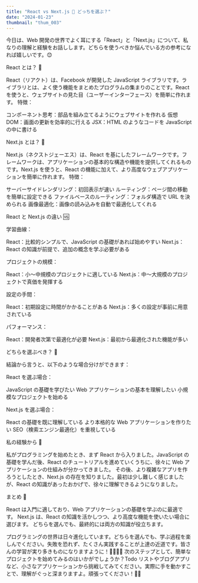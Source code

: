 ```yaml
---
title: "React vs Next.js 🤔 どっちを選ぶ？"
date: "2024-01-23"
thumbnail: "thum_003"
---
```


今日は、Web 開発の世界でよく耳にする「React」と「Next.js」について、私なりの理解と経験をお話しします。どちらを使うべきか悩んでいる方の参考になれば嬉しいです。😊

React とは？ 🧩

React（リアクト）は、Facebook が開発した JavaScript ライブラリです。ライブラリとは、よく使う機能をまとめたプログラムの集まりのことです。React を使うと、ウェブサイトの見た目（ユーザーインターフェース）を簡単に作れます。
特徴：

コンポーネント思考：部品を組み立てるようにウェブサイトを作れる
仮想 DOM：画面の更新を効率的に行える
JSX：HTML のようなコードを JavaScript の中に書ける

Next.js とは？ 🚀

Next.js（ネクストジェーエス）は、React を基にしたフレームワークです。フレームワークは、アプリケーションの基本的な構造や機能を提供してくれるものです。Next.js を使うと、React の機能に加えて、より高度なウェブアプリケーションを簡単に作れます。
特徴：

サーバーサイドレンダリング：初回表示が速い
ルーティング：ページ間の移動を簡単に設定できる
ファイルベースのルーティング：フォルダ構造で URL を決められる
画像最適化：画像の読み込みを自動で最適化してくれる

React と Next.js の違い 🆚

学習曲線：

React：比較的シンプルで、JavaScript の基礎があれば始めやすい
Next.js：React の知識が前提で、追加の概念を学ぶ必要がある

プロジェクトの規模：

React：小〜中規模のプロジェクトに適している
Next.js：中〜大規模のプロジェクトで真価を発揮する

設定の手間：

React：初期設定に時間がかかることがある
Next.js：多くの設定が事前に用意されている

パフォーマンス：

React：開発者次第で最適化が必要
Next.js：最初から最適化された機能が多い

どちらを選ぶべき？ 🤔

結論から言うと、以下のような場合分けができます：

React を選ぶ場合：

JavaScript の基礎を学びたい
Web アプリケーションの基本を理解したい
小規模なプロジェクトを始める

Next.js を選ぶ場合：

React の基礎を既に理解している
より本格的な Web アプリケーションを作りたい
SEO（検索エンジン最適化）を重視している

私の経験から 🌱

私がプログラミングを始めたとき、まず React から入りました。JavaScript の基礎を学んだ後、React のチュートリアルを進めていくうちに、徐々に Web アプリケーションの仕組みが分かってきました。
その後、より複雑なアプリを作ろうとしたとき、Next.js の存在を知りました。最初は少し難しく感じましたが、React の知識があったおかげで、徐々に理解できるようになりました。

まとめ 📝

React は入門に適しており、Web アプリケーションの基礎を学ぶのに最適です。
Next.js は、React の知識を活かしつつ、より高度な機能を使いたい場合に選びます。
どちらを選んでも、最終的には両方の知識が役立ちます。

プログラミングの世界は日々進化しています。どちらを選んでも、学ぶ過程を楽しんでください。失敗を恐れず、たくさん実践することが上達の近道です。皆さんの学習が実り多きものになりますように！👨‍💻👩‍💻
次のステップとして、簡単なプロジェクトを始めてみるのはいかがでしょうか？Todo リストやブログアプリなど、小さなアプリケーションから挑戦してみてください。実際に手を動かすことで、理解がぐっと深まりますよ。頑張ってください！💪😊
